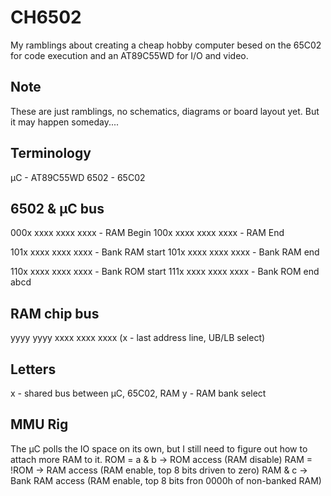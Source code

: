 # CH6502
My ramblings about creating a cheap hobby computer besed on the 65C02 for code execution and an AT89C55WD for I/O and video.
## Note
These are just ramblings, no schematics, diagrams or board layout yet. But it may happen someday....
## Terminology
μC - AT89C55WD
6502 - 65C02
## 6502 & μC bus

000x xxxx xxxx xxxx - RAM Begin
100x xxxx xxxx xxxx - RAM End

101x xxxx xxxx xxxx - Bank RAM start
101x xxxx xxxx xxxx - Bank RAM end

110x xxxx xxxx xxxx - Bank ROM start
111x xxxx xxxx xxxx - Bank ROM end
abcd

## RAM chip bus
yyyy yyyy xxxx xxxx xxxx (x - last address line, UB/LB select)

## Letters
x - shared bus between μC, 65C02, RAM
y - RAM bank select

## MMU Rig
The μC polls the IO space on its own, but I still need to figure out how to attach more RAM to it.
ROM = a & b         -> ROM access (RAM disable)
RAM = !ROM          -> RAM access (RAM enable, top 8 bits driven to zero)
RAM & c             -> Bank RAM access (RAM enable, top 8 bits fron 0000h of non-banked RAM)

